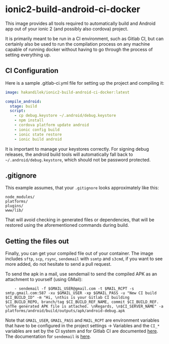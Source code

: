 # ionic2-build-android-ci-docker

This image provides all tools required to automatically build and Android app out of your ionic 2 (and possibly also cordova) project.

It is primarily meant to be run in a CI environment, such as Gitlab CI, but can certainly also be used to run the compilation process on any machine capable of running docker without having to go through the process of setting everything up.

## CI Configuration

Here is a sample .gitlab-ci.yml file for setting up the project and compiling it:

```yaml
image: hakandilek/ionic2-build-android-ci-docker:latest

compile_android:
  stage: build
  script:
    - cp debug.keystore ~/.android/debug.keystore
    - npm install
    - cordova platform update android    
    - ionic config build
    - ionic state restore
    - ionic build android
```

It is important to manage your keystores correctly. For signing debug releases, the android build tools will automatically fall back to `~/.android/debug.keystore`, which should not be password protected.

## .gitignore

This example assumes, that your `.gitignore` looks approximately like this: 

```
node_modules/
platforms/
plugins/
www/lib/
```

That will avoid checking in generated files or dependencies, that will be restored using the aforementioned commands during build.

## Getting the files out

Finally, you can get your compiled file out of your container. The image includes `sftp`, `scp`, `rsync`, `sendemail` with `ssmtp` and `s3cmd`, if you want to see more added, do not hesitate to send a pull request.

To send the apk in a mail, use sendemail to send the compiled APK as an attachment to yourself (using GMail):

```
    - sendemail -f $GMAIL_USER@gmail.com -t $MAIL_RCPT -s smtp.gmail.com:587 -xu $GMAIL_USER -xp $GMAIL_PASS -u "New CI build $CI_BUILD_ID" -m "Hi, \nthis is your Gitlab CI building $CI_BUILD_REPO, branch/tag $CI_BUILD_REF_NAME, commit $CI_BUILD_REF. \nThe generated APK file is attached. \nRegards, \n$CI_SERVER_NAME" -a platforms/android/build/outputs/apk/android-debug.apk
```

Note that `GMAIL_USER`, `GMAIL_PASS` and `MAIL_RCPT` are environment variables that have to be configured in the project settings -> Variables and the `CI_*` variables are set by the CI system and for Gitlab CI are documented [here](http://doc.gitlab.com/ce/ci/variables/README.html). The documentation for `sendemail` is [here](https://github.com/mogaal/sendemail).
